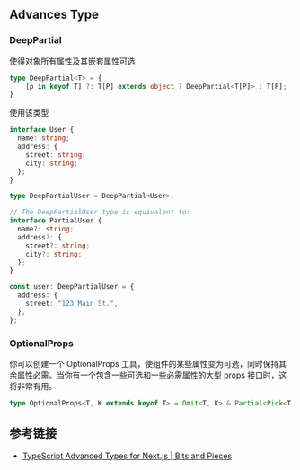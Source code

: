 
## Advances Type

### DeepPartial

使得对象所有属性及其嵌套属性可选

```ts
type DeepPartial<T> = {
	[p in keyof T] ?: T[P] extends object ? DeepPartial<T[P]> : T[P];
}
```

使用该类型
```ts
interface User {
  name: string;
  address: {
    street: string;
    city: string;
  };
}

type DeepPartialUser = DeepPartial<User>;

// The DeepPartialUser type is equivalent to:
interface PartialUser {
  name?: string;
  address?: {
    street?: string;
    city?: string;
  };
}

const user: DeepPartialUser = {
  address: {
    street: "123 Main St.",
  },
};
```


### OptionalProps

你可以创建一个 OptionalProps 工具，使组件的某些属性变为可选，同时保持其余属性必需。当你有一个包含一些可选和一些必需属性的大型 props 接口时，这将非常有用。

```ts
type OptionalProps<T, K extends keyof T> = Omit<T, K> & Partial<Pick<T, K>>;
```



## 参考链接

- [TypeScript Advanced Types for Next.js | Bits and Pieces](https://blog.bitsrc.io/typescript-advanced-types-for-next-js-examples-and-best-practices-in-2023-a3a3946a353e)
